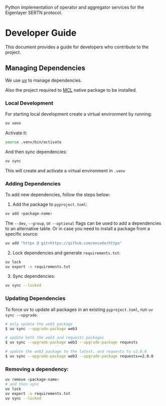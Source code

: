 Python implementation of operator and aggregator services for the Eigenlayer SERTN protocol.

# Developer Guide

This document provides a guide for developers who contribute to the project.

## Managing Dependencies

We use [uv](https://github.com/astral-sh/uv) to manage dependencies.

Also the project required to [MCL](https://github.com/herumi/mcl) native package to be installed.

### Local Development

For starting local development create a virtual environment by running:

```sh
uv venv
```

Activate it:

```sh
source .venv/bin/activate
```

And then sync dependencies:

```sh
uv sync
```

This will create and activate a virtual environment in `.venv`

### Adding Dependencies

To add new dependencies, follow the steps below:

1. Add the package to `pyproject.toml`:

```sh
uv add <package-name>
```

The `--dev`, `--group`, or `--optional` flags can be used to add a dependencies to an alternative table.
Or in case you need to install a package from a specific source:

```sh
uv add "httpx @ git+https://github.com/encode/httpx"
```

2. Lock dependencies and generate `requirements.txt`:

```sh
uv lock
uv export -o requirements.txt
```

3. Sync dependencies:

```sh
uv sync --locked
```

### Updating Dependencies

To force uv to update all packages in an existing `pyproject.toml`, run `uv sync --upgrade`.

```sh
# only update the web3 package
$ uv sync --upgrade-package web3

# update both the web3 and requests packages
$ uv sync --upgrade-package web3 --upgrade-package requests

# update the web3 package to the latest, and requests to v2.0.0
$ uv sync --upgrade-package web3 --upgrade-package requests==2.0.0
```

### Removing a dependency:

```sh
uv remove <package-name>
# and then sync
uv lock
uv export -o requirements.txt
uv sync --locked
```
